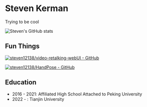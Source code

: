 # Steven Kerman

Trying to be cool

![Steven's GitHub stats](https://github-readme-stats.vercel.app/api?username=steven12138)

## Fun Things
[![steven12138/video-retalking-webUI - GitHub](https://gh-card.dev/repos/steven12138/video-retalking-webUI.svg?fullname=)](https://github.com/steven12138/video-retalking-webUI)
  
[![steven12138/HandPose - GitHub](https://gh-card.dev/repos/steven12138/HandPose.svg?fullname=)](https://github.com/steven12138/HandPose)

## Education
- 2016 - 2021: Affiliated High School Attached to Peking University
- 2022 - : Tianjin University
